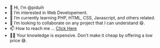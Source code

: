 - 👋 Hi, I’m @piduih
- 👀 I’m interested in Web Developement.
- 🌱 I’m currently learning PHP, HTML, CSS, Javascript, and others related.
- 💞️ I’m looking to collaborate on any project that I can understand 😆.
- 📫 How to reach me ... <a href="https://afiladesign.com/firdaus/">Click Here</a>
- 🙅‍♂️ Your knowledge is expensive. Don't make it cheap by offering a low price 😅.

<!---
piduih/piduih is a ✨ special ✨ repository because its `README.md` (this file) appears on your GitHub profile.
You can click the Preview link to take a look at your changes.
--->
